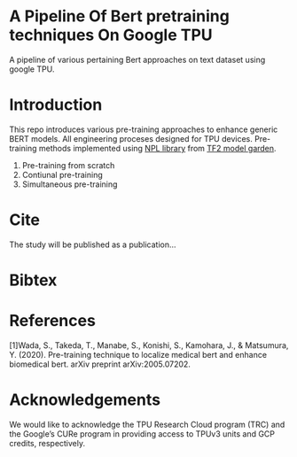# A Pipeline Of Bert pretraining  techniques On Google TPU
A pipeline of  various pertaining Bert approaches on text dataset using google TPU. 


# Introduction
This repo introduces various pre-training  approaches  to enhance generic BERT models. All engineering proceses designed for TPU devices. Pre-training methods implemented using [NPL library](https://github.com/tensorflow/models/tree/master/official/nlp) from [TF2 model garden](https://github.com/tensorflow/models/tree/master/official).

 1. Pre-training from scratch
 2. Contiunal pre-training
 3. Simultaneous pre-training



#  Cite
The study will be published as a publication...


#  Bibtex

# References
[1]Wada, S., Takeda, T., Manabe, S., Konishi, S., Kamohara, J., & Matsumura, Y. (2020). Pre-training technique to localize medical bert and enhance biomedical bert. arXiv preprint arXiv:2005.07202.


# Acknowledgements
We would like to acknowledge the TPU Research Cloud program (TRC) and the Google’s CURe program in providing access to TPUv3 units and GCP credits, respectively.

